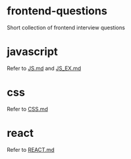 # frontend-questions
Short collection of frontend interview questions

# javascript
Refer to [JS.md](JS.md) and [JS_EX.md](JS_EX.md)

# css
Refer to [CSS.md](CSS.md)

# react
Refer to [REACT.md](REACT.md)
